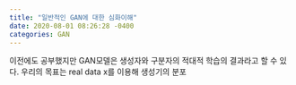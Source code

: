 ```yaml
---
title: "일반적인 GAN에 대한 심화이해"
date: 2020-08-01 08:26:28 -0400
categories: GAN
---
```


이전에도 공부했지만 GAN모델은 생성자와 구분자의 적대적 학습의 결과라고 할 수 있다. 우리의 목표는 real data x를 이용해 생성기의 분포
